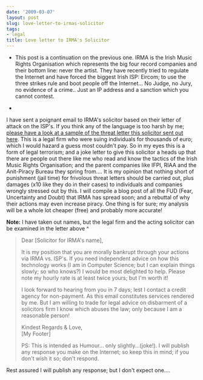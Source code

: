 ```yaml
---
date: '2009-03-07'
layout: post
slug: love-letter-to-irmas-solicitor
tags:
- legal
title: Love letter to IRMA's Solicitor
---
```


* This post is a continuation on the previous one. IRMA is the Irish
Music Rights Organisation which represents the big four record companies
and their bottom line: never the artist. They have recently tried to
regulate the Internet and have forced the biggest Irish ISP: Eircom; to
use the three strikes rule and boot people off the Internet... No Judge,
no Jury, no evidence of a crime.. Just an IP address and a sanction
which you cannot contest.  
  
*
I have sent a poignant email to IRMA's solicitor based on their letter
of attack on the ISP's. If you think any of the language is too harsh by
me; [please have a look at a sample of the threat letter this solicitor
sent out here](http://blog.blacknight.com/images/irmaletter.pdf). This
is a legal firm who were suing individuals for thousands of euro; which
I would hazard a guess most couldn't pay. So in my eyes this is a form
of legal terrorism; and a joke letter to give this solicitor a heads up
that there are people out there like me who read and know the tactics of
the Irish Music Rights Organisation; and the parent companies like IFPI,
RIAA and the Anit-Piracy Bureau they spring from.... It is my opinion
that nothing short of punishment (jail time) for frivolous threat
letters should be carried out, plus damages (x10 like they do in their
cases) to individuals and companies wrongly stressed out by this. I will
compile a blog post of all the FUD (Fear, Uncertainty and Doubt) that
IRMA has spread soon; and a rebuttal of why their actions may even
increase piracy. One thing is for sure; my analysis will be a whole lot
cheaper (free) and probably more accurate!  
  
**Note:** I have taken out names, but the legal firm and the acting
solicitor can be examined in the letter above \^  
  
> Dear [Solicitor for IRMA's name],  
>   
> It is my position that you are morally bankrupt through your actions
> via IRMA vs. ISP's. If you need independent advice on how this
> technology works (I am in Computer Science; but I can explain things
> slowly; so who knows?) I would be most delighted to help. Please note
> my hourly rate is at least twice yours; but I'm worth it!  
>   
> I look forward to hearing from you in 7 days; lest I contact a credit
> agency for non-payment. As this email constitutes services rendered by
> me. But I am willing to trade for legal advice on disbarment of a
> solicitors firm I know which abuses the law; only because I am a
> reasonable person!  
>   
> Kindest Regards & Love,  
> [My Footer]  
>   
> PS: This is intended as Humour... only slightly...(joke!). I will
> publish any response you make on the Internet; so keep this in mind;
> if you don't wish it so; don't respond.

Rest assured I will publish any response; but I don't expect one....